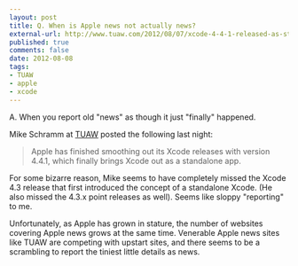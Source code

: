 ```yaml
---
layout: post
title: Q. When is Apple news not actually news?
external-url: http://www.tuaw.com/2012/08/07/xcode-4-4-1-released-as-standalone-app/
published: true
comments: false
date: 2012-08-08
tags:
- TUAW
- apple
- xcode
---
```


A. When you report old "news" as though it just "finally" happened.

Mike Schramm at [TUAW][] posted the following last night:

> Apple has finished smoothing out its Xcode releases with version 4.4.1, which finally brings Xcode out as a standalone app.

For some bizarre reason, Mike seems to have completely missed the Xcode 4.3 release that first introduced the concept of a standalone Xcode. (He also missed the 4.3.x point releases as well). Seems like sloppy "reporting" to me.

Unfortunately, as Apple has grown in stature, the number of websites covering Apple news grows at the same time. Venerable Apple news sites like TUAW are competing with upstart sites, and there seems to be a scrambling to report the tiniest little details as news.

[TUAW]: http://www.tuaw.com
